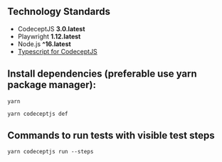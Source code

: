 
## Technology Standards

- CodeceptJS **3.0.latest**
- Playwright **1.12.latest**
- Node.js **^16.latest**
- [Typescript for CodeceptJS](https://codecept.io/typescript/#getting-started) 


## Install dependencies (preferable use yarn package manager):

```
yarn
```
```
yarn codeceptjs def
```

## Commands to run tests with visible test steps

```
yarn codeceptjs run --steps
```




